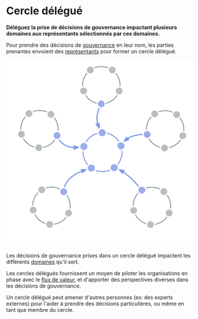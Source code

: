 # Cercle délégué

<summary>
<strong>Déléguez la prise de décisions de gouvernance impactant plusieurs domaines aux représentants sélectionnés par ces domaines.</strong>
</summary>

Pour prendre des décisions de [gouvernance](glossary:governance) en leur nom, les parties prenantes envoient des [représentants](section:representative) pour former un cercle délégué.

![Cercle délégué](img/structural-patterns/delegate-circle.png)

Les décisions de gouvernance prises dans un cercle délégué impactent les différents [domaines](glossary:domain) qu'il sert.

Les cercles délégués fournissent un moyen de piloter les organisations en phase avec le [flux de valeur](glossary:flow-of-value), et d'apporter des perspectives diverses dans les décisions de gouvernance.

Un cercle délégué peut amener d'autres personnes (ex: des experts externes) pour l'aider à prendre des décisions particulières, ou même en tant que membre du cercle.